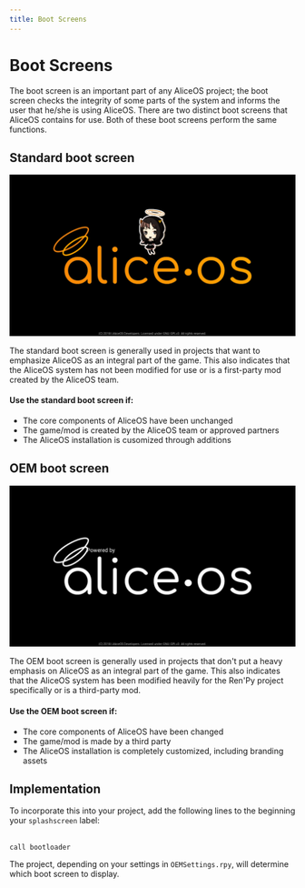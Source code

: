 ```yaml
---
title: Boot Screens
---
```

# Boot Screens
The boot screen is an important part of any AliceOS project; the boot screen checks the integrity of some parts of the system and informs the user that he/she is using AliceOS. There are two distinct boot screens that AliceOS contains for use. Both of these boot screens perform the same functions.

## Standard boot screen
![Standard boot screen](../media/img/sbs.png)

The standard boot screen is generally used in projects that want to emphasize AliceOS as an integral part of the game. This also indicates that the AliceOS system has not been modified for use or is a first-party mod created by the AliceOS team.

#### Use the standard boot screen if:
<ul class="p-list">
    <li class="p-list__item is-ticked">The core components of AliceOS have been unchanged</li>
    <li class="p-list__item is-ticked">The game/mod is created by the AliceOS team or approved partners</li>
    <li class="p-list__item is-ticked">The AliceOS installation is cusomized through additions</li>
</ul>

## OEM boot screen
![OEM boot screen](../media/img/obs.png)

The OEM boot screen is generally used in projects that don't put a heavy emphasis on AliceOS as an integral part of the game. This also indicates that the AliceOS system has been modified heavily for the Ren'Py project specifically or is a third-party mod.

#### Use the OEM boot screen if:
<ul class="p-list">
	<li class="p-list__item is-ticked">The core components of AliceOS have been changed</li>
	<li class="p-list__item is-ticked">The game/mod is made by a third party</li>
	<li class="p-list__item is-ticked">The AliceOS installation is completely customized, including branding assets</li>
</ul>

## Implementation
To incorporate this into your project, add the following lines to the beginning your `splashscreen` label:
<pre><code class = "prettyprint lang-py">
call bootloader
</code></pre>

The project, depending on your settings in `OEMSettings.rpy`, will determine which boot screen to display.
